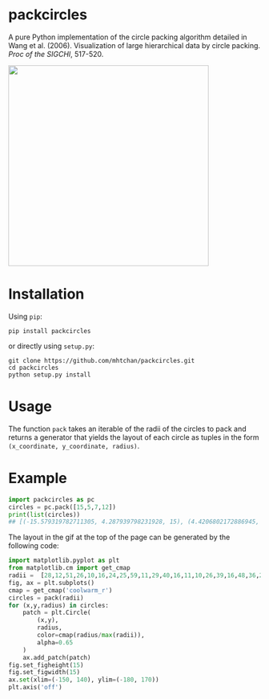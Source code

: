 # packcircles
A pure Python implementation of the circle packing algorithm detailed in Wang et al. (2006). Visualization of large hierarchical data by circle packing. *Proc of the SIGCHI*, 517-520.

<img src="https://raw.githubusercontent.com/mhtchan/packcircles/master/images/packing.gif" width="400" height="400">

# Installation
Using `pip`:
```
pip install packcircles
```
or directly using `setup.py`:
```
git clone https://github.com/mhtchan/packcircles.git
cd packcircles
python setup.py install
```

# Usage
The function `pack` takes an iterable of the radii of the circles to pack and returns a generator that yields the layout of each circle as tuples in the form `(x_coordinate, y_coordinate, radius)`.

# Example
```python
import packcircles as pc
circles = pc.pack([15,5,7,12])
print(list(circles))
## [(-15.579319782711305, 4.287939798231928, 15), (4.4206802172886945, 4.287939798231928, 5), (2.9206802172886945, -7.6179411015587295, 7), (20.647637933172685, -0.7801804930509242, 12)]
```

The layout in the gif at the top of the page can be generated by the following code:
```python
import matplotlib.pyplot as plt
from matplotlib.cm import get_cmap
radii =  [28,12,51,26,10,16,24,25,59,11,29,40,16,11,10,26,39,16,48,36,28]
fig, ax = plt.subplots()
cmap = get_cmap('coolwarm_r')
circles = pack(radii)
for (x,y,radius) in circles:
    patch = plt.Circle(
        (x,y),
        radius,
        color=cmap(radius/max(radii)),
        alpha=0.65
    )
    ax.add_patch(patch)
fig.set_figheight(15)
fig.set_figwidth(15)
ax.set(xlim=(-150, 140), ylim=(-180, 170))
plt.axis('off')
```
